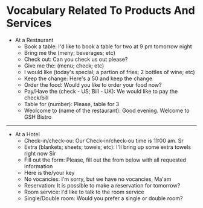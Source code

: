 # Vocabulary Related To Products And Services

- At a Restaurant
  - Book a table: I'd like to book a table for two at 9 pm tomorrow night
  - Bring me the (meny; beverages; etc)
  - Check out: Can you check us out please?
  - Give me the: (menu; check; etc)
  - I would like (today's special; a partion of fries; 2 bottles of wine; etc)
  - Keep the change: Here's a 50 and keep the change
  - Order the food: Would you like to order your food now?
  - Pay/Have the (check - US; Bill - UK): We would like to pay the check/bill
  - Table for (number): Please, table for 3
  - Weolcome to (name of the restaurant): Good evening. Welcome to GSH Bistro

***

- At a Hotel
  - Check-in/check-ou: Our Check-in/check-ou time is 11:00 am. Sr
  - Extra (blankets; sheets; towels; etc): I'll bring up some extra towels right now Sir
  - Fill out the form: Please, fill out the from below with all requested information
  - Here is the/your key
  - No vocancies: I'm sorry, but we have no vocancies, Ma'am
  - Reservation: It is possible to make a reservation for tomorrow?
  - Room service: I'd like to talk to the room service
  - Single/Double room: Would you prefer a single or double room?
